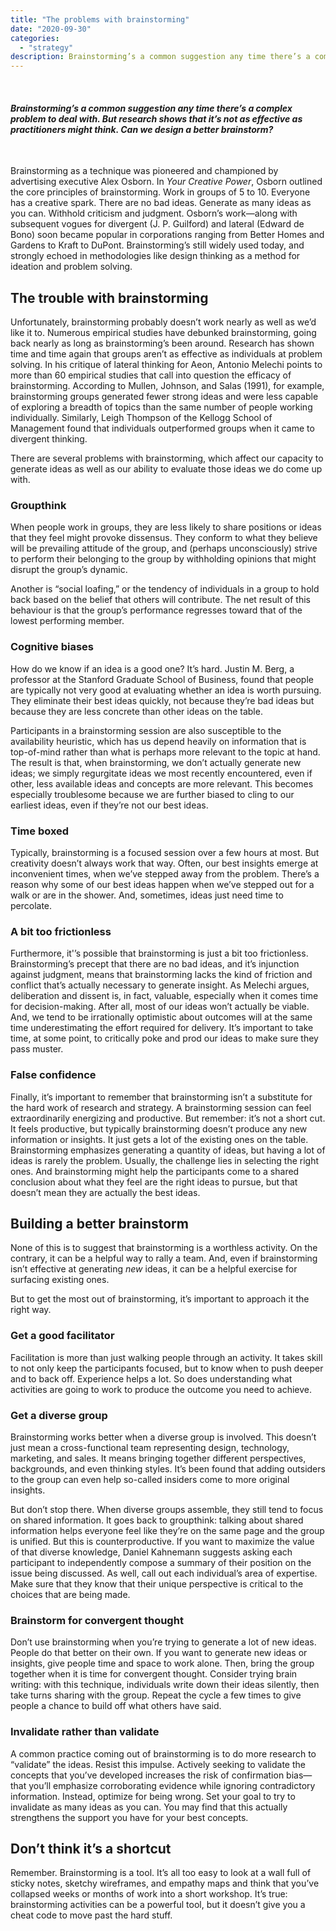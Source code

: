 ```yaml
---
title: "The problems with brainstorming"
date: "2020-09-30"
categories:
  - "strategy"
description: Brainstorming’s a common suggestion any time there’s a complex problem to deal with. But research shows that it’s not as effective as practitioners might think. Can we design a better brainstorm?
---
```


 

#### _Brainstorming’s a common suggestion any time there’s a complex problem to deal with. But research shows that it’s not as effective as practitioners might think. Can we design a better brainstorm?_

 

Brainstorming as a technique was pioneered and championed by advertising executive Alex Osborn. In _Your Creative Power_, Osborn outlined the core principles of brainstorming. Work in groups of 5 to 10. Everyone has a creative spark. There are no bad ideas. Generate as many ideas as you can. Withhold criticism and judgment. Osborn’s work—along with subsequent vogues for divergent (J. P. Guilford) and lateral (Edward de Bono) soon became popular in corporations ranging from Better Homes and Gardens to Kraft to DuPont. Brainstorming’s still widely used today, and strongly echoed in methodologies like design thinking as a method for ideation and problem solving.

## The trouble with brainstorming

Unfortunately, brainstorming probably doesn’t work nearly as well as we’d like it to. Numerous empirical studies have debunked brainstorming, going back nearly as long as brainstorming’s been around. Research has shown time and time again that groups aren’t as effective as individuals at problem solving. In his critique of lateral thinking for Aeon, Antonio Melechi points to more than 60 empirical studies that call into question the efficacy of brainstorming. According to Mullen, Johnson, and Salas (1991), for example, brainstorming groups generated fewer strong ideas and were less capable of exploring a breadth of topics than the same number of people working individually. Similarly, Leigh Thompson of the Kellogg School of Management found that individuals outperformed groups when it came to divergent thinking. 

There are several problems with brainstorming, which affect our capacity to generate ideas as well as our ability to evaluate those ideas we do come up with. 

### Groupthink

When people work in groups, they are less likely to share positions or ideas that they feel might provoke dissensus. They conform to what they believe will be prevailing attitude of the group, and (perhaps unconsciously) strive to perform their belonging to the group by withholding opinions that might disrupt the group’s dynamic. 

Another is “social loafing,” or the tendency of individuals in a group to hold back based on the belief that others will contribute. The net result of this behaviour is that the group’s performance regresses toward that of the lowest performing member. 

### Cognitive biases

How do we know if an idea is a good one? It’s hard. Justin M. Berg, a professor at the Stanford Graduate School of Business, found that people are typically not very good at evaluating whether an idea is worth pursuing. They eliminate their best ideas quickly, not because they’re bad ideas but because they are less concrete than other ideas on the table. 

Participants in a brainstorming session are also susceptible to the availability heuristic, which has us depend heavily on information that is top-of-mind rather than what is perhaps more relevant to the topic at hand. The result is that, when brainstorming, we don’t actually generate new ideas; we simply regurgitate ideas we most recently encountered, even if other, less available ideas and concepts are more relevant. This becomes especially troublesome because we are further biased to cling to our earliest ideas, even if they’re not our best ideas.

### Time boxed

Typically, brainstorming is a focused session over a few hours at most. But creativity doesn’t always work that way. Often, our best insights emerge at inconvenient times, when we’ve stepped away from the problem. There’s a reason why some of our best ideas happen when we’ve stepped out for a walk or are in the shower. And, sometimes, ideas just need time to percolate. 

### A bit too frictionless

Furthermore, it'’s possible that brainstorming is just a bit too frictionless. Brainstorming’s precept that there are no bad ideas, and it’s injunction against judgment, means that brainstorming lacks the kind of friction and conflict that’s actually necessary to generate insight. As Melechi argues, deliberation and dissent is, in fact, valuable, especially when it comes time for decision-making. After all, most of our ideas won’t actually be viable. And, we tend to be irrationally optimistic about outcomes will at the same time underestimating the effort required for delivery. It’s important to take time, at some point, to critically poke and prod our ideas to make sure they pass muster. 

### False confidence

Finally, it’s important to remember that brainstorming isn’t a substitute for the hard work of research and strategy. A brainstorming session can feel extraordinarily energizing and productive. But remember: it’s not a short cut. It feels productive, but typically brainstorming doesn’t produce any new information or insights. It just gets a lot of the existing ones on the table. Brainstorming emphasizes generating a quantity of ideas, but having a lot of ideas is rarely the problem. Usually, the challenge lies in selecting the right ones. And brainstorming might help the participants come to a shared conclusion about what they feel are the right ideas to pursue, but that doesn’t mean they are actually the best ideas. 

## Building a better brainstorm

None of this is to suggest that brainstorming is a worthless activity. On the contrary, it can be a helpful way to rally a team. And, even if brainstorming isn’t effective at generating _new_ ideas, it can be a helpful exercise for surfacing existing ones. 

But to get the most out of brainstorming, it’s important to approach it the right way. 

### Get a good facilitator

Facilitation is more than just walking people through an activity. It takes skill to not only keep the participants focused, but to know when to push deeper and to back off. Experience helps a lot. So does understanding what activities are going to work to produce the outcome you need to achieve. 

### Get a diverse group

Brainstorming works better when a diverse group is involved. This doesn’t just mean a cross-functional team representing design, technology, marketing, and sales. It means bringing together different perspectives, backgrounds, and even thinking styles. It’s been found that adding outsiders to the group can even help so-called insiders come to more original insights. 

But don’t stop there. When diverse groups assemble, they still tend to focus on shared information. It goes back to groupthink: talking about shared information helps everyone feel like they’re on the same page and the group is unified. But this is counterproductive. If you want to maximize the value of that diverse knowledge, Daniel Kahnemann suggests asking each participant to independently compose a summary of their position on the issue being discussed. As well, call out each individual’s area of expertise. Make sure that they know that their unique perspective is critical to the choices that are being made. 

### Brainstorm for convergent thought

Don’t use brainstorming when you’re trying to generate a lot of new ideas. People do that better on their own. If you want to generate new ideas or insights, give people time and space to work alone. Then, bring the group together when it is time for convergent thought. Consider trying brain writing: with this technique, individuals write down their ideas silently, then take turns sharing with the group. Repeat the cycle a few times to give people a chance to build off what others have said. 

### Invalidate rather than validate

A common practice coming out of brainstorming is to do more research to “validate” the ideas. Resist this impulse. Actively seeking to validate the concepts that you’ve developed increases the risk of confirmation bias—that you’ll emphasize corroborating evidence while ignoring contradictory information. Instead, optimize for being wrong. Set your goal to try to invalidate as many ideas as you can. You may find that this actually strengthens the support you have for your best concepts. 

## Don’t think it’s a shortcut

Remember. Brainstorming is a tool. It’s all too easy to look at a wall full of sticky notes, sketchy wireframes, and empathy maps and think that you’ve collapsed weeks or months of work into a short workshop. It’s true: brainstorming activities can be a powerful tool, but it doesn’t give you a cheat code to move past the hard stuff.
